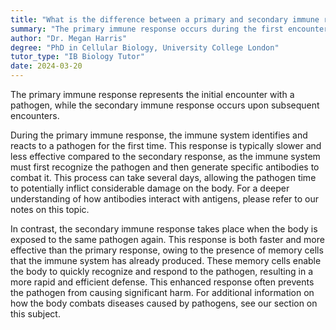 ```yaml
---
title: "What is the difference between a primary and secondary immune response?"
summary: "The primary immune response occurs during the first encounter with a pathogen, whereas the secondary response takes place during subsequent encounters, enhancing the body's defense mechanisms."
author: "Dr. Megan Harris"
degree: "PhD in Cellular Biology, University College London"
tutor_type: "IB Biology Tutor"
date: 2024-03-20
---
```


The primary immune response represents the initial encounter with a pathogen, while the secondary immune response occurs upon subsequent encounters.

During the primary immune response, the immune system identifies and reacts to a pathogen for the first time. This response is typically slower and less effective compared to the secondary response, as the immune system must first recognize the pathogen and then generate specific antibodies to combat it. This process can take several days, allowing the pathogen time to potentially inflict considerable damage on the body. For a deeper understanding of how antibodies interact with antigens, please refer to our notes on this topic.

In contrast, the secondary immune response takes place when the body is exposed to the same pathogen again. This response is both faster and more effective than the primary response, owing to the presence of memory cells that the immune system has already produced. These memory cells enable the body to quickly recognize and respond to the pathogen, resulting in a more rapid and efficient defense. This enhanced response often prevents the pathogen from causing significant harm. For additional information on how the body combats diseases caused by pathogens, see our section on this subject.
    